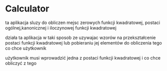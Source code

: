 # Calculator

ta aplikacja sluzy do obliczen mejsc zerowych funkcji kwadratowej, postaci ogólnej,kanonicznej i iloczynowej  funkcji kwadratowej

działa ta aplikacja w taki sposob ze uzywajac wzorów na przekształcenie postaci funkcji kwadratowej lub pobieraniu jej elementów do obliczenia tego co chce użytkownik

użytkownik musi wprowadzić jedna z postaci funkcji kwadratowej i co chce obliczyć z tego
